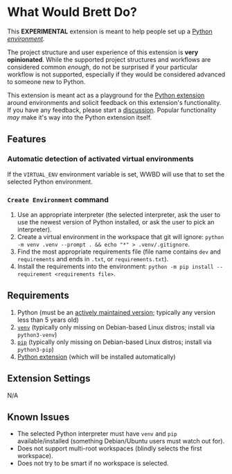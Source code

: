 # What Would Brett Do?

This **EXPERIMENTAL** extension is meant to help people set up a [Python _environment_](https://code.visualstudio.com/docs/python/environments).

The project structure and user experience of this extension is **very opinionated**. While the supported project structures and workflows are considered common _enough_, do not be surprised if your particular workflow is not supported, especially if they would be considered advanced to someone new to Python.

This extension is meant act as a playground for the [Python extension](https://marketplace.visualstudio.com/items?itemName=ms-python.python) around environments and solicit feedback on this extension's functionality. If you have any feedback, please start a [discussion](https://github.com/brettcannon/WWBD/discussions). Popular functionality _may_ make it's way into the Python extension itself.

## Features

### Automatic detection of activated virtual environments

If the `VIRTUAL_ENV` environment variable is set, WWBD will use that to set the selected Python environment.

### `Create Environment` command

1. Use an appropriate interpreter (the selected interpreter, ask the user to use the newest version of Python installed, or ask the user to pick an interpreter).
1. Create a virtual environment in the workspace that git will ignore: `python -m venv .venv --prompt . && echo "*" > .venv/.gitignore`.
2. Find the most appropriate requirements file (file name contains `dev` and `requirements` and ends in `.txt`, or `requirements.txt`).
3. Install the requirements into the environment: `python -m pip install --requirement <requirements file>`.

## Requirements

1. Python (must be an [actively maintained version](https://devguide.python.org/#status-of-python-branches); typically any version less than 5 years old)
2. [`venv`](https://docs.python.org/3/library/venv.html) (typically only missing on Debian-based Linux distros; install via `python3-venv`)
3. [`pip`](https://pip.pypa.io/) (typically only missing on Debian-based Linux distros; install via `python3-pip`)
4. [Python extension](https://marketplace.visualstudio.com/items?itemName=ms-python.python) (which will be installed automatically)

## Extension Settings

N/A

## Known Issues

- The selected Python interpreter must have `venv` and `pip` available/installed (something Debian/Ubuntu users must watch out for).
- Does not support multi-root workspaces (blindly selects the first workspace).
- Does not try to be smart if no workspace is selected.

